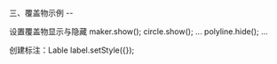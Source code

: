 

三、覆盖物示例 -- 

设置覆盖物显示与隐藏
maker.show();  circle.show();  ...
polyline.hide();  ...

创建标注：Lable
label.setStyle({});



